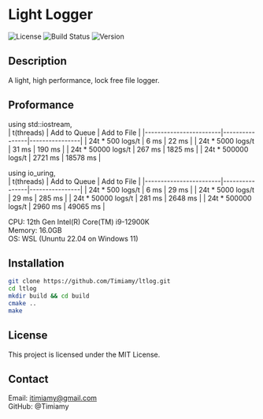 # Light Logger

![License](https://img.shields.io/badge/license-MIT-blue.svg)
![Build Status](https://img.shields.io/github/actions/workflow/status/yourusername/my-awesome-project/ci.yml)
![Version](https://img.shields.io/badge/version-1.0.0-green.svg)

## Description
A light, high performance, lock free file logger.

## Proformance
using std::iostream,  
| t(threads)             | Add to Queue   | Add to File    |
|------------------------|----------------|----------------|
| 24t * 500 logs/t       | 6 ms           | 22 ms          |
| 24t * 5000 logs/t      | 31 ms          | 190 ms         |
| 24t * 50000 logs/t     | 267 ms         | 1825 ms        |
| 24t * 500000 logs/t    | 2721 ms        | 18578 ms       |

using io_uring,  
| t(threads)             | Add to Queue   | Add to File    |
|------------------------|----------------|----------------|
| 24t * 500 logs/t       | 6 ms           | 29 ms          |
| 24t * 5000 logs/t      | 29 ms          | 285 ms         |
| 24t * 50000 logs/t     | 281 ms         | 2648 ms        |
| 24t * 500000 logs/t    | 2960 ms        | 49065 ms       |

CPU: 12th Gen Intel(R) Core(TM) i9-12900K  
Memory: 16.0GB  
OS: WSL (Ununtu 22.04 on Windows 11)  

## Installation
```bash
git clone https://github.com/Timiamy/ltlog.git
cd ltlog
mkdir build && cd build
cmake ..
make
```

## License
This project is licensed under the MIT License.

## Contact
Email: itimiamy@gmail.com  
GitHub: @Timiamy

